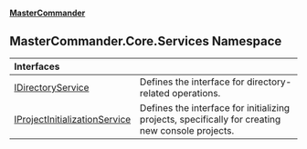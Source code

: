 #### [MasterCommander](MasterCommander.md 'MasterCommander')

## MasterCommander.Core.Services Namespace

| Interfaces | |
| :--- | :--- |
| [IDirectoryService](IDirectoryService.md 'MasterCommander.Core.Services.IDirectoryService') | Defines the interface for directory-related operations. |
| [IProjectInitializationService](IProjectInitializationService.md 'MasterCommander.Core.Services.IProjectInitializationService') | Defines the interface for initializing projects, specifically for creating new console projects. |
